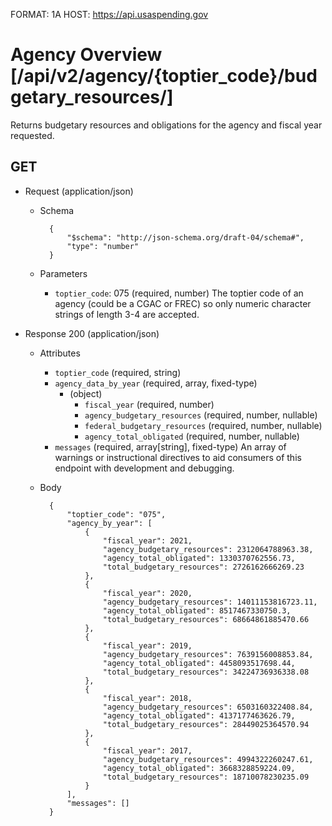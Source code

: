 FORMAT: 1A
HOST: https://api.usaspending.gov

# Agency Overview [/api/v2/agency/{toptier_code}/budgetary_resources/]

Returns budgetary resources and obligations for the agency and fiscal year requested.

## GET

+ Request (application/json)
    + Schema

            {
                "$schema": "http://json-schema.org/draft-04/schema#",
                "type": "number"
            }
    + Parameters
        + `toptier_code`: 075 (required, number)
            The toptier code of an agency (could be a CGAC or FREC) so only numeric character strings of length 3-4 are accepted.

+ Response 200 (application/json)
    + Attributes
        + `toptier_code` (required, string)
        + `agency_data_by_year` (required, array, fixed-type)
            + (object)
                + `fiscal_year` (required, number)
                + `agency_budgetary_resources` (required, number, nullable)
                + `federal_budgetary_resources` (required, number, nullable)
                + `agency_total_obligated` (required, number, nullable)
        + `messages` (required, array[string], fixed-type)
            An array of warnings or instructional directives to aid consumers of this endpoint with development and debugging.

    + Body

            {
                "toptier_code": "075",
                "agency_by_year": [
                    {
                        "fiscal_year": 2021,
                        "agency_budgetary_resources": 2312064788963.38,
                        "agency_total_obligated": 1330370762556.73,
                        "total_budgetary_resources": 2726162666269.23
                    },
                    {
                        "fiscal_year": 2020,
                        "agency_budgetary_resources": 14011153816723.11,
                        "agency_total_obligated": 8517467330750.3,
                        "total_budgetary_resources": 68664861885470.66
                    },
                    {
                        "fiscal_year": 2019,
                        "agency_budgetary_resources": 7639156008853.84,
                        "agency_total_obligated": 4458093517698.44,
                        "total_budgetary_resources": 34224736936338.08
                    },
                    {
                        "fiscal_year": 2018,
                        "agency_budgetary_resources": 6503160322408.84,
                        "agency_total_obligated": 4137177463626.79,
                        "total_budgetary_resources": 28449025364570.94
                    },
                    {
                        "fiscal_year": 2017,
                        "agency_budgetary_resources": 4994322260247.61,
                        "agency_total_obligated": 3668328859224.09,
                        "total_budgetary_resources": 18710078230235.09
                    }
                ],
                "messages": []
            }
